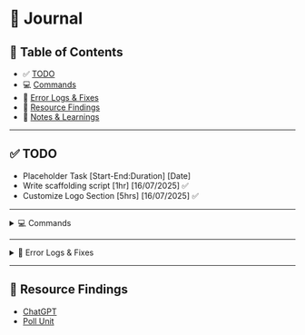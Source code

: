 # 📝 Journal

## 🧭 Table of Contents
- ✅ [TODO](#todo)
- 💻 [Commands](#commands)
- 🐞 [Error Logs & Fixes](#error-logs--fixes)
- 🔗 [Resource Findings](#resource-findings)
- 🧠 [Notes & Learnings](#notes--learnings)

---

## ✅ TODO
- Placeholder Task [Start-End:Duration] [Date]
- Write scaffolding script [1hr] [16/07/2025] ✅ 
- Customize Logo Section [5hrs] [16/07/2025] ✅

---

<details>
<summary>💻 Commands</summary>

```bash
# Create & activate virtual environment
python3 -m venv env && source env/bin/activate

# Print current directory file structure
tree -L 1

sudo apt install pngquant # compress png images in command line
find . -type f -name "*.png" -exec pngquant --quality=65-80 --ext .png --force {} \;

tree -L 1 # Displays current folder without recursion
├── cronjobs
├── education
├── open_source
├── projects
└── scripts

pip3 uninstall -y mkdocs mkdocs-get-deps mkdocs-material mkdocs-material-extensions
pip install -r requirements.txt --no-cache-dir

# VERY IMPORTANT NB: id_rsa.pub must be used for github ssh key to work so you should rerun the command to overwrite
# For some reason if you don't use the name id_rsa github ignores the ssh key
ssh-keygen -t rsa -b 4096 -C "$(whoami)@$(hostname)" -f ~/.ssh/id_rsa -N "" && cat ~/.ssh/id_rsa.pub

# --------------------------Make MKDocs Site Visible on Browser--------------------------------
# Use requirements.txt to avoid stress in download
mkdocs serve -a 0.0.0.0:8000

$ hostname -I
172.23.252.45 172.17.0.1 

# Access browser with IP directly
http://172.23.252.45:8000/portfolio/ 

# Create and Activate Virtual Environment
python3 -m venv env && source env/bin/activate

```

</details>

---

<details>
<summary>🐞 Error Logs & Fixes</summary>

```bash
# Error: ModuleNotFoundError: No module named 'requests'
# Fix:
pip install requests

# Error: EADDRINUSE: address already in use
# Fix:
kill -9 $(lsof -t -i:3000)
```

</details>

---

## 🔗 Resource Findings
- [ChatGPT](https://chatgpt.com/)
- [Poll Unit](https://pollunit.com/en)